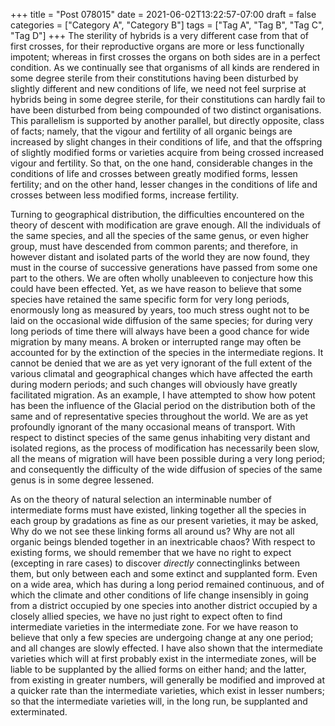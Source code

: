 +++
title = "Post 078015"
date = 2021-06-02T13:22:57-07:00
draft = false
categories = ["Category A", "Category B"]
tags = ["Tag A", "Tag B", "Tag C", "Tag D"]
+++
The sterility of hybrids is a very different case from that of first crosses, for their reproductive organs are more or less functionally impotent; whereas in first crosses the organs on both sides are in a perfect condition. As we continually see that organisms of all kinds are rendered in some degree sterile from their constitutions having been disturbed by slightly different and new conditions of life, we need not feel surprise at hybrids being in some degree sterile, for their constitutions can hardly fail to have been disturbed from being compounded of two distinct organisations. This parallelism is supported by another parallel, but directly opposite, class of facts; namely, that the vigour and fertility of all organic beings are increased by slight changes in their conditions of life, and that the offspring of slightly modified forms or varieties acquire from being crossed increased vigour and fertility. So that, on the one hand, considerable changes in the conditions of life and crosses between greatly modified forms, lessen fertility; and on the other hand, lesser changes in the conditions of life and crosses between less modified forms, increase fertility.

Turning to geographical distribution, the difficulties encountered on the theory of descent with modification are grave enough. All the individuals of the same species, and all the species of the same genus, or even higher group, must have descended from common parents; and therefore, in however distant and isolated parts of the world they are now found, they must in the course of successive generations have passed from some one part to the others. We are often wholly unableeven to conjecture how this could have been effected. Yet, as we have reason to believe that some species have retained the same specific form for very long periods, enormously long as measured by years, too much stress ought not to be laid on the occasional wide diffusion of the same species; for during very long periods of time there will always have been a good chance for wide migration by many means. A broken or interrupted range may often be accounted for by the extinction of the species in the intermediate regions. It cannot be denied that we are as yet very ignorant of the full extent of the various climatal and geographical changes which have affected the earth during modern periods; and such changes will obviously have greatly facilitated migration. As an example, I have attempted to show how potent has been the influence of the Glacial period on the distribution both of the same and of representative species throughout the world. We are as yet profoundly ignorant of the many occasional means of transport. With respect to distinct species of the same genus inhabiting very distant and isolated regions, as the process of modification has necessarily been slow, all the means of migration will have been possible during a very long period; and consequently the difficulty of the wide diffusion of species of the same genus is in some degree lessened.

As on the theory of natural selection an interminable number of intermediate forms must have existed, linking together all the species in each group by gradations as fine as our present varieties, it may be asked, Why do we not see these linking forms all around us? Why are not all organic beings blended together in an inextricable chaos? With respect to existing forms, we should remember that we have no right to expect (excepting in rare cases) to discover _directly_ connectinglinks between them, but only between each and some extinct and supplanted form. Even on a wide area, which has during a long period remained continuous, and of which the climate and other conditions of life change insensibly in going from a district occupied by one species into another district occupied by a closely allied species, we have no just right to expect often to find intermediate varieties in the intermediate zone. For we have reason to believe that only a few species are undergoing change at any one period; and all changes are slowly effected. I have also shown that the intermediate varieties which will at first probably exist in the intermediate zones, will be liable to be supplanted by the allied forms on either hand; and the latter, from existing in greater numbers, will generally be modified and improved at a quicker rate than the intermediate varieties, which exist in lesser numbers; so that the intermediate varieties will, in the long run, be supplanted and exterminated.
